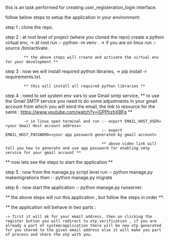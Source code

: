 this is an task performed for creating user_registeration_login interface.

follow below steps to setup the application in your environment:

step 1 : clone the repo.

step 2 : at root level of project (where you cloned the repo) create a python virtual env, 
            -> at root run :- python -m venv <name of your virtual environment>.
            -> if you are on linux run :- source <name of your virtual environment>/bin/activate.

            ** the above steps will create and activate the virtual env for your development **

step 3 : now we will install required python libraries,
            -> pip install -r requirements.txt.

            ** this will install all required python libraries **

step 4 : need to set system env vars to use Gmail smtp service,
            ** to use the Gmail SMTP service you need to do some adjustments in your gmail account from which you will send the email, the link to resource 
            for the same : https://www.youtube.com/watch?v=iGPPhzhXBFg **

            -> in linux open terminal and run :- export EMAIL_HOST_USER=<your Gmail Host account address> 
                                              :- export EMAIL_HOST_PASSWORD=<your app password generated by gmail account>

                                              ** above video link will tell you how to generate and use app password for enabling smtp service for your gmail account **
            
** now lets see the steps to start the application **

step 5 : now from the manage.py script level run :- python manage.py makemigrations
                                            then :- python manage.py migrate

step 6 : now start the application :- python manage.py runserver.


** the above steps will run this application , but follow the steps in order **.

** the application will behave in two parts :

    -> first it will ak for your email address, then on clicking the register button you will redirect to otp_verification , if you are already a part of system/application there will be new otp generated for you shared to the given email address else it will make you part of process and share the otp with you.

